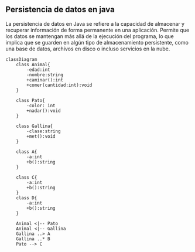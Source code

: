 ## Persistencia de datos en java
La persistencia de datos en Java se refiere a la capacidad de almacenar y recuperar información de forma permanente en una aplicación. Permite que los datos se mantengan más allá de la ejecución del programa, lo que implica que se guarden en algún tipo de almacenamiento persistente, como una base de datos, archivos en disco o incluso servicios en la nube.

```mermaid
classDiagram
    class Animal{
        -edad:int
        -nombre:string
        +caminar():int
        +comer(cantidad:int):void
    }
    
    class Pato{
        -color: int
        +nadar():void
    }
    
    class Gallina{
        -clase:string
        +met():void
    }
    
    class A{
        -a:int
        +b():string
    }

    class C{
        -a:int
        +b():string
    }
    class D{
        -a:int
        +b():string
    }

    Animal <|-- Pato
    Animal <|-- Gallina
    Gallina ..> A
    Gallina ..* B
    Pato --> C
```